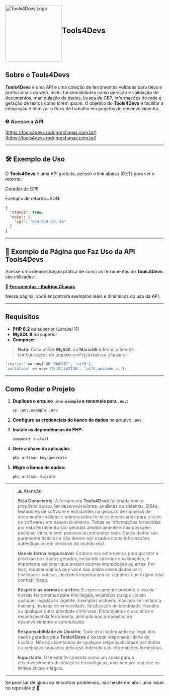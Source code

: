 <div style="display: flex; align-items: center; border: none;">
  <img src="https://tools4devs.rodrigorchagas.com.br/img/logo-tools4devs.png" alt="Tools4Devs Logo" width="180" style="pointer-events: none;">
  <h1 style="position: relative; top: -10px; margin: 0; font-size: 1.5rem;">Tools4Devs</h1>
</div>

## Sobre o Tools4Devs

**Tools4Devs** é uma API e uma coleção de ferramentas voltadas para devs e profissionais da web. Inclui funcionalidades como geração e validação de documentos, manipulação de dados, busca de CEP, informações de rede e geração de textos como lorem ipsum. O objetivo do **Tools4Devs** é facilitar a integração e otimizar o fluxo de trabalho em projetos de desenvolvimento.


### 🌐 Acesse a API

[https://tools4devs.rodrigorchagas.com.br/](https://tools4devs.rodrigorchagas.com.br/)

---

## 🛠️ Exemplo de Uso

O **Tools4Devs** é uma API gratuita, acesse o link abaixo (GET) para ver o retorno:

[Gerador de CPF](https://tools4devs.rodrigorchagas.com.br/api/generator/cpf)

Exemplo de retorno JSON:
```json
{
  "status": true,
  "data": {
    "cpf": "674.920.231-46"
  }
}
```

---

## 🌟 Exemplo de Página que Faz Uso da API Tools4Devs

Acesse uma demonstração prática de como as ferramentas do **Tools4Devs** são utilizadas:

🔗 **[Ferramentas - Rodrigo Chagas](https://rodrigorchagas.com.br/ferramentas)**

Nessa página, você encontrará exemplos reais e dinâmicos do uso da API.

---

## Requisitos

- **PHP 8.2** ou superior (Laravel 11)
- **MySQL 8** ou superior
- **Composer**

> **Nota:** Caso utilize **MySQL** ou **MariaDB** inferior, altere as configurações do arquivo `config/database.php` para:

```php
'charset' => env('DB_CHARSET', 'utf8'),
'collation' => env('DB_COLLATION', 'utf8_unicode_ci'),
```

---

## Como Rodar o Projeto

1. **Duplique o arquivo `.env.example` e renomeie para `.env`:**

   ```bash
   cp .env.example .env
   ```

2. **Configure as credenciais do banco de dados** no arquivo `.env`.

3. **Instale as dependências do PHP:**

   ```bash
   composer install
   ```

4. **Gere a chave da aplicação:**

   ```bash
   php artisan key:generate
   ```

5. **Migre o banco de dados:**

   ```bash
   php artisan migrate
   ```

---

> ⚠️ **Atenção**
>
> **Seja Consciente**: A ferramenta **Tools4Devs** foi criada com o propósito de auxiliar desenvolvedores, analistas de sistemas, DBAs, testadores de software e estudantes na geração de números de documentos válidos e outros dados fictícios necessários para o teste de softwares em desenvolvimento. Todas as informações fornecidas por esta ferramenta são geradas  aleatoriamente e não possuem qualquer vínculo com pessoas ou entidades reais. Esses dados são puramente fictícios e não devem ser usados como informações autênticas ou em cenários do mundo real.
>
> **Use de forma responsável**: Embora nos esforcemos para garantir a precisão dos dados gerados, incluindo cálculos e validações, é importante salientar que podem ocorrer imprecisões ou erros. Por isso, recomendamos que você não utilize esses dados para finalidades críticas, decisões importantes ou cenários que exijam total confiabilidade.
>
> **Respeite as normas e a ética**: É expressamente proibido o uso de nossas ferramentas para fins ilegais, antiéticos ou que violem qualquer legislação vigente. Exemplos incluem, mas não se limitam a: hacking, invasão de privacidade, falsificação de identidade, fraudes ou qualquer outra atividade criminosa. Encorajamos o uso ético e responsável da ferramenta, alinhado aos propósitos de desenvolvimento e aprendizado.
>
> **Responsabilidade do Usuário**: Todo uso inadequado ou ilegal dos dados gerados pela **Tools4Devs** é de total responsabilidade do usuário. Nós nos isentamos de qualquer responsabilidade por danos ou prejuízos causados pelo uso indevido das informações fornecidas.
>
> **Importante**: Use esta ferramenta como um apoio para o desenvolvimento de soluções tecnológicas, mas sempre respeite os limites éticos e legais.

---

Se precisar de ajuda ou encontrar problemas, não hesite em abrir uma issue no repositório! 🚀
